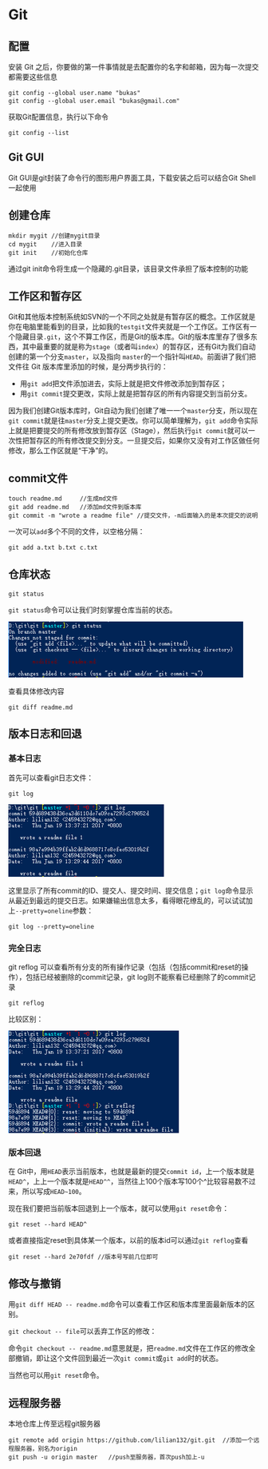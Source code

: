 # Git

## 配置

安装 Git 之后，你要做的第一件事情就是去配置你的名字和邮箱，因为每一次提交都需要这些信息

```
git config --global user.name "bukas"
git config --global user.email "bukas@gmail.com"
```

获取Git配置信息，执行以下命令

```
git config --list
```

## Git GUI

Git GUI是git封装了命令行的图形用户界面工具，下载安装之后可以结合Git Shell一起使用

## 创建仓库

```
mkdir mygit //创建mygit目录
cd mygit	//进入目录
git init	//初始化仓库
```

通过git init命令将生成一个隐藏的.git目录，该目录文件承担了版本控制的功能

## 工作区和暂存区

Git和其他版本控制系统如SVN的一个不同之处就是有暂存区的概念。工作区就是你在电脑里能看到的目录，比如我的`testgit`文件夹就是一个工作区。工作区有一个隐藏目录`.git`，这个不算工作区，而是Git的版本库。Git的版本库里存了很多东西，其中最重要的就是称为`stage`（或者叫`index`）的暂存区，还有Git为我们自动创建的第一个分支`master`，以及指向 `master`的一个指针叫`HEAD`。前面讲了我们把文件往 Git 版本库里添加的时候，是分两步执行的：

* 用`git add`把文件添加进去，实际上就是把文件修改添加到暂存区；
* 用`git commit`提交更改，实际上就是把暂存区的所有内容提交到当前分支。

因为我们创建Git版本库时，Git自动为我们创建了唯一一个`master`分支，所以现在`git commit`就是往`master`分支上提交更改。你可以简单理解为，`git add`命令实际上就是把要提交的所有修改放到暂存区（Stage），然后执行`git commit`就可以一次性把暂存区的所有修改提交到分支。一旦提交后，如果你又没有对工作区做任何修改，那么工作区就是“干净”的。

## commit文件

```
touch readme.md		//生成md文件
git add readme.md	//添加md文件到版本库
git commit -m "wrote a readme file" //提交文件，-m后面输入的是本次提交的说明
```

一次可以`add`多个不同的文件，以空格分隔：

```
git add a.txt b.txt c.txt
```

## 仓库状态

```
git status
```

`git status`命令可以让我们时刻掌握仓库当前的状态。

<img src="img/1.png"/>

查看具体修改内容

```
git diff readme.md
```

## 版本日志和回退

### 基本日志

首先可以查看git日志文件：

```
git log
```

<img src="img/log.png">

这里显示了所有commit的ID、提交人、提交时间、提交信息；`git log`命令显示从最近到最远的提交日志。如果嫌输出信息太多，看得眼花缭乱的，可以试试加上`--pretty=oneline`参数：

```
git log --pretty=oneline
```

### 完全日志

git reflog 可以查看所有分支的所有操作记录（包括（包括commit和reset的操作），包括已经被删除的commit记录，git log则不能察看已经删除了的commit记录

```
git reflog
```

比较区别：

<img src="img/reflog.png">





### 版本回退

在 Git中，用`HEAD`表示当前版本，也就是最新的提交`commit id`，上一个版本就是`HEAD^`，上上一个版本就是`HEAD^^`，当然往上100个版本写100个^比较容易数不过来，所以写成`HEAD~100`。

现在我们要把当前版本回退到上一个版本，就可以使用`git reset`命令：

```
git reset --hard HEAD^
```

或者直接指定reset到具体某一个版本，以前的版本id可以通过`git reflog`查看

```
git reset --hard 2e70fdf //版本号写前几位即可
```
## 修改与撤销

用`git diff HEAD -- readme.md`命令可以查看工作区和版本库里面最新版本的区别。

`git checkout -- file`可以丢弃工作区的修改：

命令`git checkout -- readme.md`意思就是，把`readme.md`文件在工作区的修改全部撤销，即让这个文件回到最近一次`git commit`或`git add`时的状态。

当然也可以用`git reset`命令。

## 远程服务器

本地仓库上传至远程git服务器

```
git remote add origin https://github.com/lilian132/git.git	//添加一个远程服务器，别名为origin
git push -u origin master	//push至服务器，首次push加上-u
```